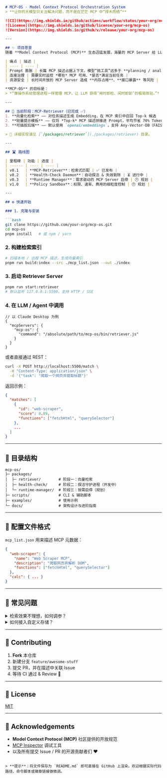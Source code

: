 ```markdown
# MCP-OS · Model Context Protocol Orchestration System  
> **让你的大模型只关注解决问题，而不是在茫茫 MCP 中“择木而栖”**

![CI](https://img.shields.io/github/actions/workflow/status/your-org/mcp-os/ci.yml?label=CI)  
![License](https://img.shields.io/github/license/your-org/mcp-os)  
![Version](https://img.shields.io/github/v/release/your-org/mcp-os)

---

## ✨ 项目愿景
随着 **Model Context Protocol (MCP)** 生态迅猛发展，海量的 MCP Server 给 LLM 带来了三大痛点：

| 痛点 | 描述 |
| ---- | ---- |
| Prompt 膨胀 | 长篇 MCP 描述占据上下文，模型“挑工具”远多于 **planning / analysis** |
| 连接治理 | 需要实时监控 *哪些* MCP 可用、*是否*满足当前任务 |
| 资源安全 | 长时间开放的 MCP Server 造成 **内存占用**、**接口暴露** 等风险 |

**MCP-OS** 的目标是：  
> *“像操作系统管理进程一样管理 MCP，让 LLM 获得‘用时即检、闲时即卸’的极简体验。”*

---

## 🌟 当前阶段：MCP-Retriever（已完成 ✅）
1. **向量化检索** —— 对任务描述生成 Embedding，在 MCP 索引中召回 Top-k 候选  
2. **轻量提示模板** —— 仅将 *Top-k* MCP 描述拼接进 Prompt，平均节省 70% Token  
3. **可插拔后端** —— 默认使用 `openai/embeddings`，支持 Any-Vector-DB（FAISS, Qdrant, Milvus …）

> 📖 详细实现请见 [`/packages/retriever`](./packages/retriever) 目录。

---

## 🛣️ 路线图

| 里程碑 | 功能 | 进度 |
| ------ | ---- | ---- |
| v0.1   | **MCP-Retriever**：检索式匹配 | ✅ 已发布 |
| v0.2   | **Health-Check Daemon**：自动探活 & 失效剔除 | ⏳ 进行中 |
| v0.3   | **Runtime Manager**：需求驱动的 MCP Server 启停 | 🕑 规划 |
| v1.0   | **Policy Sandbox**：权限、速率、费用的细粒度控制 | 🕑 规划 |

---

## ⚙️ 快速开始

### 1. 克隆与安装

```bash
git clone https://github.com/your-org/mcp-os.git
cd mcp-os
pnpm install   # 或 npm / yarn
```

### 2. 构建检索索引

```bash
# 扫描本地 / 远程 MCP 描述，生成向量索引
pnpm run build:index --src ./mcp_list.json --out ./index
```

### 3. 启动 Retriever Server

```bash
pnpm run start:retriever
# 默认监听 127.0.0.1:5500，支持 HTTP / SSE
```

### 4. 在 LLM / Agent 中调用

```jsonc
// 以 Claude Desktop 为例
{
  "mcpServers": {
    "mcp-os": {
      "command": "/absolute/path/to/mcp-os/bin/retriever.js"
    }
  }
}
```

或者直接通过 REST：

```bash
curl -X POST http://localhost:5500/match \
  -H "Content-Type: application/json" \
  -d '{"task": "爬取一个网页并提取标题"}'
```

返回示例：

```json
{
  "matches": [
    {
      "id": "web-scraper",
      "score": 0.89,
      "functions": ["fetchHtml", "querySelector"]
    },
    ...
  ]
}
```

---

## 📂 目录结构
```
mcp-os/
├─ packages/
│  ├─ retriever/        # 阶段一：向量检索
│  ├─ health-check/     # 阶段二：探活守护进程（开发中）
│  └─ runtime-manager/  # 阶段三：按需启停（规划）
├─ scripts/             # CLI & 辅助脚本
├─ examples/            # 使用示例
└─ docs/                # 架构设计与进阶指南
```

---

## 🧩 配置文件格式

`mcp_list.json` 用来描述 MCP 元数据：

```json
{
  "web-scraper": {
    "name": "Web Scraper MCP",
    "description": "爬取网页并解析 DOM",
    "functions": ["fetchHtml", "querySelector"]
  },
  "calc": { ... }
}
```

---

## 📝 常见问题

<details>
<summary>检索效果不理想，如何调参？</summary>

- 增大 `topK` 提升召回率
- 切换更强的 Embedding 模型
- 调整任务描述归一化规则
</details>

<details>
<summary>如何接入自定义存储？</summary>

实现 `VectorStore` 接口即可：`src/store/yourStore.ts`
</details>

---

## 🤝 Contributing

1. **Fork** 本仓库  
2. 新建分支 `feature/awesome-stuff`  
3. 提交 PR，并在描述中关联 Issue  
4. 等待 CI 通过 & Review 🎉

---

## 📜 License
[MIT](./LICENSE)

---

## 🙏 Acknowledgements
- **Model Context Protocol (MCP)** 社区提供的开放规范  
- [MCP Inspector](https://github.com/modelcontextprotocol/inspector) 调试工具  
- 以及所有提交 Issue / PR 的开源贡献者们 ❤️
```

> **提示**：将文件保存为 `README.md` 即可直接在 GitHub 上渲染。欢迎根据实际代码路径、命令脚本或徽章链接做微调。
